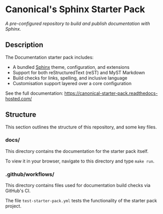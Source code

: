 # Canonical's Sphinx Starter Pack

*A pre-configured repository to build and publish documentation with Sphinx.*

## Description

The Documentation starter pack includes:

* A bundled [Sphinx] theme, configuration, and extensions
* Support for both reStructuredText (reST) and MyST Markdown
* Build checks for links, spelling, and inclusive language
* Customisation support layered over a core configuration

See the full documentation: https://canonical-starter-pack.readthedocs-hosted.com/

## Structure

This section outlines the structure of this repository, and some key files.

### docs/

This directory contains the documentation for the starter pack itself.

To view it in your browser, navigate to this directory and type `make run`.

### .github/workflows/

This directory contains files used for documentation build checks via GitHub's CI.

The file `test-starter-pack.yml` tests the functionality of the starter pack project.

<!--Links-->

[Sphinx]: https://www.sphinx-doc.org/
